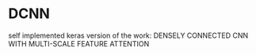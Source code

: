# DCNN
self implemented keras version of the work: DENSELY CONNECTED CNN WITH MULTI-SCALE FEATURE ATTENTION

